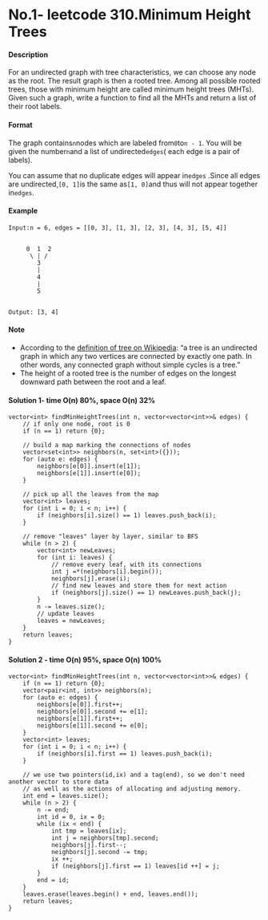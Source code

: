 # No.1- leetcode 310.Minimum Height Trees

#### **Description**

For an undirected graph with tree characteristics, we can choose any node as the root. The result graph is then a rooted tree. Among all possible rooted trees, those with minimum height are called minimum height trees \(MHTs\). Given such a graph, write a function to find all the MHTs and return a list of their root labels.

#### **Format**

The graph contains`n`nodes which are labeled from`0`to`n - 1`. You will be given the number`n`and a list of undirected`edges`\( each edge is a pair of labels\).

You can assume that no duplicate edges will appear in`edges` .Since all edges are undirected,`[0, 1]`is the same as`[1, 0]`and thus will not appear together in`edges`.

#### **Example**

```
Input:n = 6, edges = [[0, 3], [1, 3], [2, 3], [4, 3], [5, 4]]


     0  1  2
      \ | /
        3
        |
        4
        |
        5 


Output: [3, 4]
```

#### **Note**

* According to the [definition of tree on Wikipedia](https://en.wikipedia.org/wiki/Tree_%28graph_theory%29): “a tree is an undirected graph in which any two vertices are connected by
  exactly one path. In other words, any connected graph without simple cycles is a tree.”
* The height of a rooted tree is the number of edges on the longest downward path between the root and a leaf.

#### Solution 1- time O\(n\) 80%, space O\(n\) 32%

```
vector<int> findMinHeightTrees(int n, vector<vector<int>>& edges) {
    // if only one node, root is 0
    if (n == 1) return {0};

    // build a map marking the connections of nodes
    vector<set<int>> neighbors(n, set<int>({}));
    for (auto e: edges) {
        neighbors[e[0]].insert(e[1]);
        neighbors[e[1]].insert(e[0]);
    }

    // pick up all the leaves from the map
    vector<int> leaves;
    for (int i = 0; i < n; i++) {
        if (neighbors[i].size() == 1) leaves.push_back(i);
    }

    // remove "leaves" layer by layer, similar to BFS
    while (n > 2) {
        vector<int> newLeaves;
        for (int i: leaves) {
            // remove every leaf, with its connections
            int j =*(neighbors[i].begin());
            neighbors[j].erase(i);
            // find new leaves and store them for next action
            if (neighbors[j].size() == 1) newLeaves.push_back(j);
        }
        n -= leaves.size();
        // update leaves
        leaves = newLeaves;
    }
    return leaves;
}
```

#### Solution 2 - time O\(n\) 95%, space O\(n\) 100%

```
vector<int> findMinHeightTrees(int n, vector<vector<int>>& edges) {
    if (n == 1) return {0};
    vector<pair<int, int>> neighbors(n);
    for (auto e: edges) {
        neighbors[e[0]].first++;
        neighbors[e[0]].second += e[1];
        neighbors[e[1]].first++;
        neighbors[e[1]].second += e[0];
    }
    vector<int> leaves;
    for (int i = 0; i < n; i++) {
        if (neighbors[i].first == 1) leaves.push_back(i);
    }
    
    // we use two pointers(id,ix) and a tag(end), so we don't need another vector to store data
    // as well as the actions of allocating and adjusting memory.
    int end = leaves.size();
    while (n > 2) {
        n -= end;
        int id = 0, ix = 0;
        while (ix < end) {
            int tmp = leaves[ix];
            int j = neighbors[tmp].second;
            neighbors[j].first--;
            neighbors[j].second -= tmp;
            ix ++;
            if (neighbors[j].first == 1) leaves[id ++] = j;
        }
        end = id;
    }
    leaves.erase(leaves.begin() + end, leaves.end());
    return leaves;
}
```



